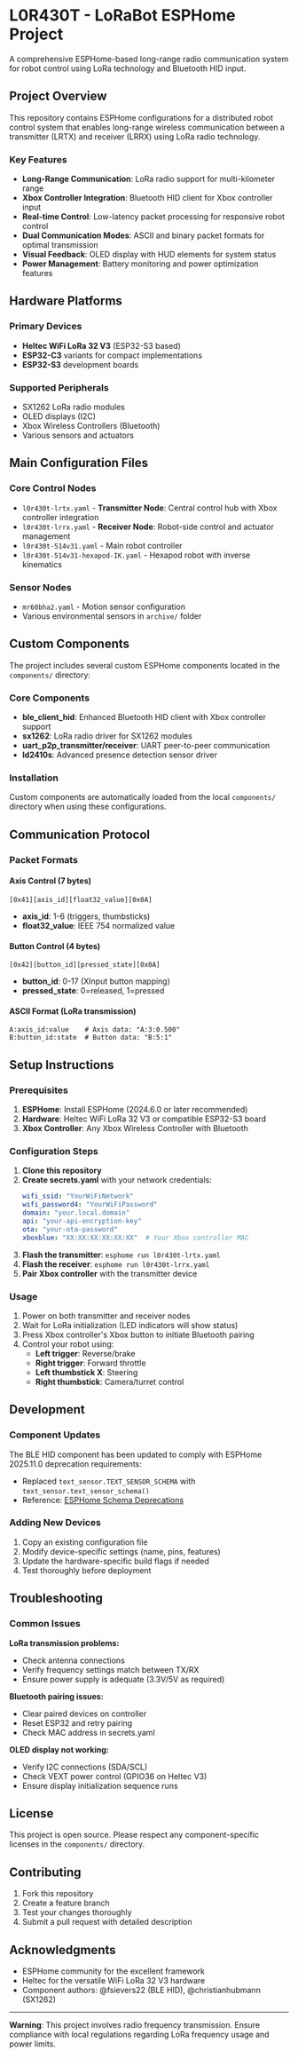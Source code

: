 # L0R430T - LoRaBot ESPHome Project

A comprehensive ESPHome-based long-range radio communication system for robot control using LoRa technology and Bluetooth HID input.

## Project Overview

This repository contains ESPHome configurations for a distributed robot control system that enables long-range wireless communication between a transmitter (LRTX) and receiver (LRRX) using LoRa radio technology.

### Key Features

- **Long-Range Communication**: LoRa radio support for multi-kilometer range
- **Xbox Controller Integration**: Bluetooth HID client for Xbox controller input
- **Real-time Control**: Low-latency packet processing for responsive robot control
- **Dual Communication Modes**: ASCII and binary packet formats for optimal transmission
- **Visual Feedback**: OLED display with HUD elements for system status
- **Power Management**: Battery monitoring and power optimization features

## Hardware Platforms

### Primary Devices
- **Heltec WiFi LoRa 32 V3** (ESP32-S3 based)
- **ESP32-C3** variants for compact implementations
- **ESP32-S3** development boards

### Supported Peripherals
- SX1262 LoRa radio modules
- OLED displays (I2C)
- Xbox Wireless Controllers (Bluetooth)
- Various sensors and actuators

## Main Configuration Files

### Core Control Nodes
- `l0r430t-lrtx.yaml` - **Transmitter Node**: Central control hub with Xbox controller integration
- `l0r430t-lrrx.yaml` - **Receiver Node**: Robot-side control and actuator management
- `l0r430t-514v31.yaml` - Main robot controller
- `l0r430t-514v31-hexapod-IK.yaml` - Hexapod robot with inverse kinematics


### Sensor Nodes
- `mr60bha2.yaml` - Motion sensor configuration
- Various environmental sensors in `archive/` folder

## Custom Components

The project includes several custom ESPHome components located in the `components/` directory:

### Core Components
- **ble_client_hid**: Enhanced Bluetooth HID client with Xbox controller support
- **sx1262**: LoRa radio driver for SX1262 modules
- **uart_p2p_transmitter/receiver**: UART peer-to-peer communication
- **ld2410s**: Advanced presence detection sensor driver

### Installation
Custom components are automatically loaded from the local `components/` directory when using these configurations.

## Communication Protocol

### Packet Formats

#### Axis Control (7 bytes)
```
[0x41][axis_id][float32_value][0x0A]
```
- **axis_id**: 1-6 (triggers, thumbsticks)
- **float32_value**: IEEE 754 normalized value

#### Button Control (4 bytes)
```
[0x42][button_id][pressed_state][0x0A]
```
- **button_id**: 0-17 (XInput button mapping)
- **pressed_state**: 0=released, 1=pressed

#### ASCII Format (LoRa transmission)
```
A:axis_id:value    # Axis data: "A:3:0.500"
B:button_id:state  # Button data: "B:5:1"
```

## Setup Instructions

### Prerequisites
1. **ESPHome**: Install ESPHome (2024.6.0 or later recommended)
2. **Hardware**: Heltec WiFi LoRa 32 V3 or compatible ESP32-S3 board
3. **Xbox Controller**: Any Xbox Wireless Controller with Bluetooth

### Configuration Steps

1. **Clone this repository**
2. **Create secrets.yaml** with your network credentials:
   ```yaml
   wifi_ssid: "YourWiFiNetwork"
   wifi_password4: "YourWiFiPassword"
   domain: "your.local.domain"
   api: "your-api-encryption-key"
   ota: "your-ota-password"
   xboxblue: "XX:XX:XX:XX:XX:XX"  # Your Xbox controller MAC
   ```
3. **Flash the transmitter**: `esphome run l0r430t-lrtx.yaml`
4. **Flash the receiver**: `esphome run l0r430t-lrrx.yaml`
5. **Pair Xbox controller** with the transmitter device

### Usage

1. Power on both transmitter and receiver nodes
2. Wait for LoRa initialization (LED indicators will show status)
3. Press Xbox controller's Xbox button to initiate Bluetooth pairing
4. Control your robot using:
   - **Left trigger**: Reverse/brake
   - **Right trigger**: Forward throttle  
   - **Left thumbstick X**: Steering
   - **Right thumbstick**: Camera/turret control

## Development

### Component Updates

The BLE HID component has been updated to comply with ESPHome 2025.11.0 deprecation requirements:
- Replaced `text_sensor.TEXT_SENSOR_SCHEMA` with `text_sensor.text_sensor_schema()`
- Reference: [ESPHome Schema Deprecations](https://developers.esphome.io/blog/2025/05/14/_schema-deprecations/)

### Adding New Devices

1. Copy an existing configuration file
2. Modify device-specific settings (name, pins, features)
3. Update the hardware-specific build flags if needed
4. Test thoroughly before deployment

## Troubleshooting

### Common Issues

**LoRa transmission problems:**
- Check antenna connections
- Verify frequency settings match between TX/RX
- Ensure power supply is adequate (3.3V/5V as required)

**Bluetooth pairing issues:**
- Clear paired devices on controller
- Reset ESP32 and retry pairing
- Check MAC address in secrets.yaml

**OLED display not working:**
- Verify I2C connections (SDA/SCL)
- Check VEXT power control (GPIO36 on Heltec V3)
- Ensure display initialization sequence runs

## License

This project is open source. Please respect any component-specific licenses in the `components/` directory.

## Contributing

1. Fork this repository
2. Create a feature branch
3. Test your changes thoroughly
4. Submit a pull request with detailed description

## Acknowledgments

- ESPHome community for the excellent framework
- Heltec for the versatile WiFi LoRa 32 V3 hardware
- Component authors: @fsievers22 (BLE HID), @christianhubmann (SX1262)

---

**Warning**: This project involves radio frequency transmission. Ensure compliance with local regulations regarding LoRa frequency usage and power limits.

